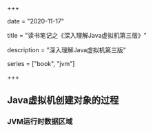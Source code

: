 +++

date = "2020-11-17"

title = "读书笔记之《深入理解Java虚拟机第三版》"

description = "深入理解Java虚拟机第三版"

series = ["book", "jvm"]

+++

## Java虚拟机创建对象的过程

### JVM运行时数据区域
